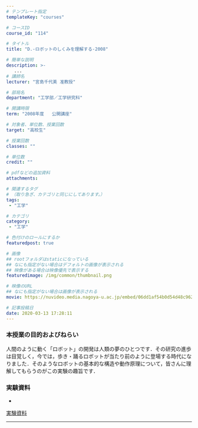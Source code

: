 ```yaml
---
# テンプレート指定
templateKey: "courses"

# コースID
course_id: "114"

# タイトル
title: "D.-ロボットのしくみを理解する-2008"

# 簡単な説明
description: >-
   ...
# 講師名
lecturer: "宮島千代美 准教授"

# 部局名
department: "工学部／工学研究科"

# 開講時限
term: "2008年度	公開講座"

# 対象者、単位数、授業回数
target: "高校生"

# 授業回数
classes: ""

# 単位数
credit: ""

# pdfなどの追加資料
attachments:

# 関連するタグ
# （取り急ぎ、カテゴリと同じにしてあります。）
tags:
 - "工学"

# カテゴリ
category:
 - "工学"

# 色付けのロールにするか
featuredpost: true

# 画像
## rootフォルダはstaticになっている
## なにも指定がない場合はデフォルトの画像が表示される
## 映像がある場合は映像優先で表示する
featuredimage: /img/common/thumbnail.png

# 映像のURL
## なにも指定がない場合は画像が表示される
movie: https://nuvideo.media.nagoya-u.ac.jp/embed/06dd1af54b0d54d48c962dbf5b65a92fb111d67c

# 記事投稿日
date: 2020-03-13 17:28:11
---
```


### 本授業の目的およびねらい

人間のように動く「ロボット」の開発は人類の夢のひとつです．その研究の進歩は目覚しく，今では，歩き・踊るロボットが当たり前のように登場する時代になりました．そのようなロボットの基本的な構造や動作原理について，皆さんに理解してもらうのがこの実験の趣旨です．















### 実験資料


-
[実験資料](http://ocw.nagoya-u.jp/files/114/D.pdf) 












-----